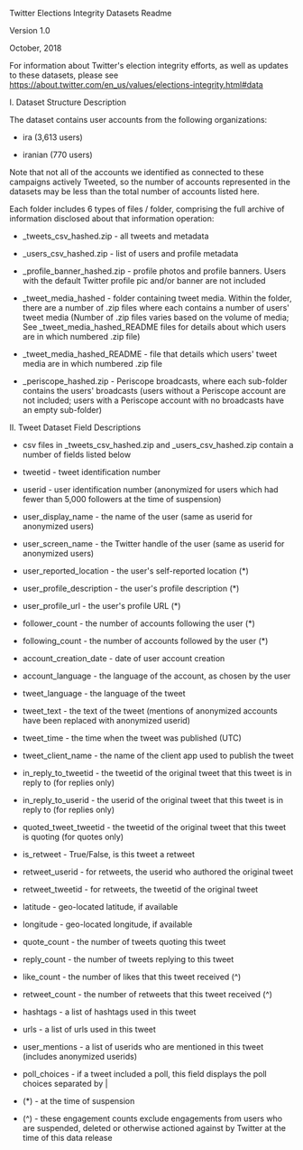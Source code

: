 Twitter Elections Integrity Datasets Readme

Version 1.0

October, 2018

For information about Twitter's election integrity efforts, as well as updates to these datasets, please see https://about.twitter.com/en_us/values/elections-integrity.html#data

I. Dataset Structure Description

The dataset contains user accounts from the following organizations:

* ira (3,613 users)

* iranian (770 users)

Note that not all of the accounts we identified as connected to these campaigns actively Tweeted, so the number of accounts represented in the datasets may be less than the total number of accounts listed here.

Each folder includes 6 types of files / folder, comprising the full archive of information disclosed about that information operation:

* _tweets_csv_hashed.zip - all tweets and metadata

* _users_csv_hashed.zip - list of users and profile metadata

* _profile_banner_hashed.zip - profile photos and profile banners. Users with the default Twitter profile pic and/or banner are not included

* _tweet_media_hashed - folder containing tweet media. Within the folder, there are a number of .zip files where each contains a number of users' tweet media (Number of .zip files varies based on the volume of media; See _tweet_media_hashed_README files for details about which users are in which numbered .zip file)

* _tweet_media_hashed_README - file that details which users' tweet media are in which numbered .zip file

* _periscope_hashed.zip - Periscope broadcasts, where each sub-folder contains the users' broadcasts (users without a Periscope account are not included; users with a Periscope account with no broadcasts have an empty sub-folder)


II. Tweet Dataset Field Descriptions

* csv files in _tweets_csv_hashed.zip and _users_csv_hashed.zip contain a number of fields listed below

* tweetid - tweet identification number
* userid - user identification number (anonymized for users which had fewer than 5,000 followers at the time of suspension) 
* user_display_name - the name of the user (same as userid for anonymized users)
* user_screen_name - the Twitter handle of the user (same as userid for anonymized users)
* user_reported_location - the user's self-reported location (*)
* user_profile_description - the user's profile description (*)
* user_profile_url - the user's profile URL (*)
* follower_count - the number of accounts following the user (*)
* following_count - the number of accounts followed by the user (*)
* account_creation_date - date of user account creation
* account_language - the language of the account, as chosen by the user
* tweet_language - the language of the tweet
* tweet_text - the text of the tweet (mentions of anonymized accounts have been replaced with anonymized userid)
* tweet_time - the time when the tweet was published (UTC)
* tweet_client_name - the name of the client app used to publish the tweet
* in_reply_to_tweetid - the tweetid of the original tweet that this tweet is in reply to (for replies only)
* in_reply_to_userid - the userid of the original tweet that this tweet is in reply to (for replies only)
* quoted_tweet_tweetid - the tweetid of the original tweet that this tweet is quoting (for quotes only)
* is_retweet - True/False, is this tweet a retweet
* retweet_userid - for retweets, the userid who authored the original tweet
* retweet_tweetid - for retweets, the tweetid of the original tweet
* latitude - geo-located latitude, if available 
* longitude - geo-located longitude, if available 
* quote_count - the number of tweets quoting this tweet
* reply_count - the number of tweets replying to this tweet
* like_count - the number of likes that this tweet received (^)
* retweet_count - the number of retweets that this tweet received (^)
* hashtags - a list of hashtags used in this tweet
* urls - a list of urls used in this tweet
* user_mentions - a list of userids who are mentioned in this tweet (includes anonymized userids)
* poll_choices - if a tweet included a poll, this field displays the poll choices separated by |

* (*) - at the time of suspension
* (^) - these engagement counts exclude engagements from users who are suspended, deleted or otherwise actioned against by Twitter at the time of this data release

